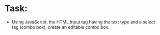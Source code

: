 # Task:

- Using JavaScript, the HTML input tag having the text type and a select tag (combo box), create an editable combo box. 